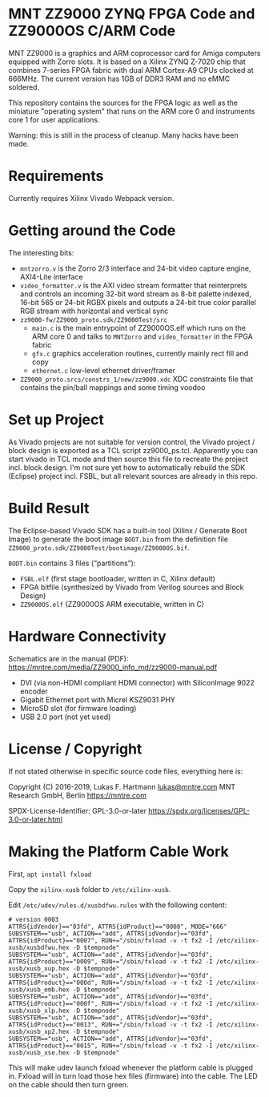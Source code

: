 # MNT ZZ9000 ZYNQ FPGA Code and ZZ9000OS C/ARM Code

MNT ZZ9000 is a graphics and ARM coprocessor card for Amiga computers equipped with Zorro slots. It is based on a Xilinx ZYNQ Z-7020 chip that combines 7-series FPGA fabric with dual ARM Cortex-A9 CPUs clocked at 666MHz. The current version has 1GB of DDR3 RAM and no eMMC soldered.

This repository contains the sources for the FPGA logic as well as the miniature "operating system" that runs on the ARM core 0 and instruments core 1 for user applications.

Warning: this is still in the process of cleanup. Many hacks have been made.

# Requirements

Currently requires Xilinx Vivado Webpack version.

# Getting around the Code

The interesting bits:

- `mntzorro.v` is the Zorro 2/3 interface and 24-bit video capture engine, AXI4-Lite interface
- `video_formatter.v` is the AXI video stream formatter that reinterprets and controls an incoming 32-bit word stream as 8-bit palette indexed, 16-bit 565 or 24-bit RGBX pixels and outputs a 24-bit true color parallel RGB stream with horizontal and vertical sync
- `zz9000-fw/ZZ9000_proto.sdk/ZZ9000Test/src`
  - `main.c` is the main entrypoint of ZZ9000OS.elf which runs on the ARM core 0 and talks to `MNTZorro` and `video_formatter` in the FPGA fabric
  - `gfx.c` graphics acceleration routines, currently mainly rect fill and copy
  - `ethernet.c` low-level ethernet driver/framer
- `ZZ9000_proto.srcs/constrs_1/new/zz9000.xdc` XDC constraints file that contains the pin/ball mappings and some timing voodoo

# Set up Project

As Vivado projects are not suitable for version control, the Vivado project / block design is exported as a TCL script zz9000_ps.tcl. Apparently you can start vivado in TCL mode and then source this file to recreate the project incl. block design. I'm not sure yet how to automatically rebuild the SDK (Eclipse) project incl. FSBL, but all relevant sources are already in this repo.

# Build Result

The Eclipse-based Vivado SDK has a built-in tool (Xilinx / Generate Boot Image) to generate the boot image `BOOT.bin` from the definition file `ZZ9000_proto.sdk/ZZ9000Test/bootimage/ZZ9000OS.bif`.

`BOOT.bin` contains 3 files (“partitions”):

- `FSBL.elf` (first stage bootloader, written in C, Xilinx default)
- FPGA bitfile (synthesized by Vivado from Verilog sources and Block Design)
- `ZZ9000OS.elf` (ZZ9000OS ARM executable, written in C)

# Hardware Connectivity

Schematics are in the manual (PDF): https://mntre.com/media/ZZ9000_info_md/zz9000-manual.pdf

- DVI (via non-HDMI compliant HDMI connector) with SiliconImage 9022 encoder
- Gigabit Ethernet port with Micrel KSZ9031 PHY
- MicroSD slot (for firmware loading)
- USB 2.0 port (not yet used)

# License / Copyright

If not stated otherwise in specific source code files, everything here is:

Copyright (C) 2016-2019, Lukas F. Hartmann <lukas@mntre.com>
MNT Research GmbH, Berlin
https://mntre.com

SPDX-License-Identifier: GPL-3.0-or-later
https://spdx.org/licenses/GPL-3.0-or-later.html

# Making the Platform Cable Work

First, `apt install fxload`

Copy the `xilinx-xusb` folder to `/etc/xilinx-xusb`.

Edit `/etc/udev/rules.d/xusbdfwu.rules` with the following content:

```
# version 0003
ATTRS{idVendor}=="03fd", ATTRS{idProduct}=="0008", MODE="666"
SUBSYSTEM=="usb", ACTION=="add", ATTRS{idVendor}=="03fd", ATTRS{idProduct}=="0007", RUN+="/sbin/fxload -v -t fx2 -I /etc/xilinx-xusb/xusbdfwu.hex -D $tempnode"
SUBSYSTEM=="usb", ACTION=="add", ATTRS{idVendor}=="03fd", ATTRS{idProduct}=="0009", RUN+="/sbin/fxload -v -t fx2 -I /etc/xilinx-xusb/xusb_xup.hex -D $tempnode"
SUBSYSTEM=="usb", ACTION=="add", ATTRS{idVendor}=="03fd", ATTRS{idProduct}=="000d", RUN+="/sbin/fxload -v -t fx2 -I /etc/xilinx-xusb/xusb_emb.hex -D $tempnode"
SUBSYSTEM=="usb", ACTION=="add", ATTRS{idVendor}=="03fd", ATTRS{idProduct}=="000f", RUN+="/sbin/fxload -v -t fx2 -I /etc/xilinx-xusb/xusb_xlp.hex -D $tempnode"
SUBSYSTEM=="usb", ACTION=="add", ATTRS{idVendor}=="03fd", ATTRS{idProduct}=="0013", RUN+="/sbin/fxload -v -t fx2 -I /etc/xilinx-xusb/xusb_xp2.hex -D $tempnode"
SUBSYSTEM=="usb", ACTION=="add", ATTRS{idVendor}=="03fd", ATTRS{idProduct}=="0015", RUN+="/sbin/fxload -v -t fx2 -I /etc/xilinx-xusb/xusb_xse.hex -D $tempnode"
```

This will make udev launch fxload whenever the platform cable is plugged in. Fxload will in turn load those hex files (firmware) into the cable. The LED on the cable should then turn green.

